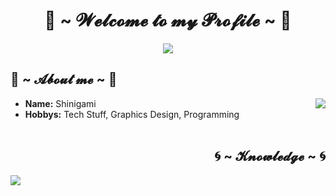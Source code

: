<h1 align="center"> 🥶 ~ 𝓦𝓮𝓵𝓬𝓸𝓶𝓮 𝓽𝓸 𝓶𝔂 𝓟𝓻𝓸𝓯𝓲𝓵𝓮 ~ 🥶 </h1>
<div align="center">
<img src="https://media0.giphy.com/media/2k8VKz3mKS9lm/giphy.gif">
</div>
<h2 align="left"> 🎐 ~ 𝓐𝓫𝓸𝓾𝓽 𝓶𝓮 ~ 🎐 </h2>
<div>
<img src="https://data.whicdn.com/images/75134482/original.gif" align="right">
</div>
<ul>
<li>
<b>Name:</b> Shinigami
</li>
<li>
<b>Hobbys:</b> Tech Stuff, Graphics Design, Programming
</li>
<br>
</ul>
<h2 align="right"> 🌀 ~ 𝓚𝓷𝓸𝔀𝓵𝓮𝓭𝓰𝓮 ~ 🌀 </h2>
<div>
<img src="https://data.whicdn.com/images/84722178/original.gif" align="left">
</div>
